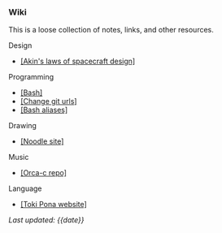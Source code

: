 ### Wiki

This is a loose collection of notes, links, and other resources.

Design
- [[Akin's laws of spacecraft design]](https://spacecraft.ssl.umd.edu/akins_laws.html)

Programming
- [[Bash]](https://devhints.io/bash)
- [[Change git urls]](https://help.github.jp/enterprise/2.11/user/articles/changing-a-remote-s-url/)
- [[Bash aliases]](https://linuxize.com/post/how-to-create-bash-aliases/)

Drawing
- [[Noodle site]](https://hundredrabbits.github.io/Noodle)

Music
- [[Orca-c repo]](https://github.com/hundredrabbits/Orca-c)

Language
- [[Toki Pona website]](https://tokipona.org/)

*Last updated: {{date}}*
